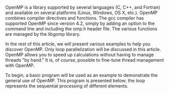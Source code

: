 OpenMP is a library supported by several languages ​​(C, C++, and Fortran) and available on several platforms (Linux, Windows, OS X, etc.). OpenMP combines compiler directives and functions. The gcc compiler has supported OpenMP since version 4.2, simply by adding an option to the command line and including the omp.h header file. The various functions are managed by the libgomp library.

In the rest of this article, we will present various examples to help you discover OpenMP. Only loop parallelization will be discussed in this article. OpenMP allows you to speed up calculations without having to manage threads "by hand." It is, of course, possible to fine-tune thread management with OpenMP.

To begin, a basic program will be used as an example to demonstrate the general use of OpenMP. This program is presented below; the loop represents the sequential processing of different elements.

